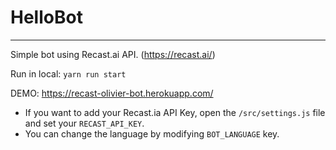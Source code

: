 # HelloBot
---
Simple bot using Recast.ai API. (https://recast.ai/)

Run in local: `yarn run start`

DEMO: https://recast-olivier-bot.herokuapp.com/

- If you want to add your Recast.ia API Key, open the `/src/settings.js` file and set your `RECAST_API_KEY`.
- You can change the language by modifying `BOT_LANGUAGE` key.
